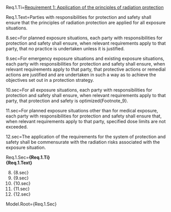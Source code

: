 Req.1.Ti=<a href="index.php?action=doc&file=Wx/org/iaea/GSR3/Requirement/1_v0.md">Requirement 1: Application of the principles of radiation protection</a>

Req.1.Text=Parties with responsibilities for protection and safety shall ensure that the principles of radiation protection are applied for all exposure situations.

8.sec=For planned exposure situations, each party with responsibilities for protection and safety shall ensure, when relevant requirements apply to that party, that no practice is undertaken unless it is justified.

9.sec=For emergency exposure situations and existing exposure situations, each party with responsibilities for protection and safety shall ensure, when relevant requirements apply to that party, that protective actions or remedial actions are justified and are undertaken in such a way as to achieve the objectives set out in a protection strategy.

10.sec=For all exposure situations, each party with responsibilities for protection and safety shall ensure, when relevant requirements apply to that party, that protection and safety is optimized{Footnote_9}.

11.sec=For planned exposure situations other than for medical exposure, each party with responsibilities for protection and safety shall ensure that, when relevant requirements apply to that party, specified dose limits are not exceeded.

12.sec=The application of the requirements for the system of protection and safety shall be commensurate with the radiation risks associated with the exposure situation.

Req.1.Sec=<b>{Req.1.Ti}</b><br><b>{Req.1.Text}</b><ol start=8><li>{8.sec}<li>{9.sec}<li>{10.sec}<li>{11.sec}<li>{12.sec}</ol>

Model.Root={Req.1.Sec}